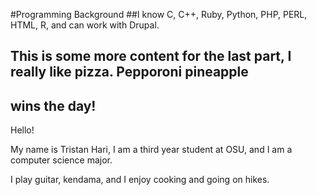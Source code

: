 #Programming Background
##I know C, C++, Ruby, Python, PHP, PERL, HTML, R, and can work with Drupal.
## This is some more content for the last part, I really like pizza. Pepporoni pineapple
## wins the day!
Hello!

My name is Tristan Hari, I am a third year student at OSU, and I am a computer science major.

I play guitar, kendama, and I enjoy cooking and going on hikes.